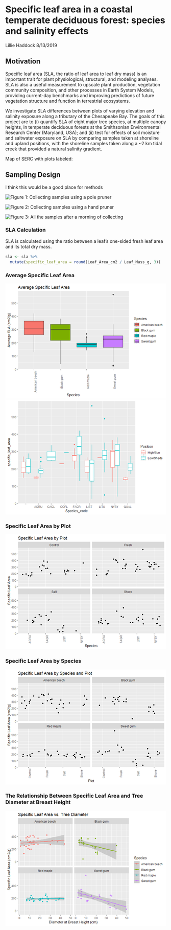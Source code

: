 Specific leaf area in a coastal temperate deciduous forest: species and
salinity effects
================
Lillie Haddock
8/13/2019

## Motivation

Specific leaf area (SLA, the ratio of leaf area to leaf dry mass) is an
important trait for plant physiological, structural, and modeling
analyses. SLA is also a useful measurement to upscale plant production,
vegetation community composition, and other processes in Earth System
Models, providing current-day benchmarks and improving predictions of
future vegetation structure and function in terrestrial ecosystems.

We investigate SLA differences between plots of varying elevation and
salinity exposure along a tributary of the Chesapeake Bay. The goals of
this project are to (i) quantify SLA of eight major tree species, at
multiple canopy heights, in temperate deciduous forests at the
Smithsonian Environmental Research Center (Maryland, USA); and (ii) test
for effects of soil moisture and saltwater exposure on SLA by comparing
samples taken at shoreline and upland positions, with the shoreline
samples taken along a \~2 km tidal creek that provided a natural
salinity gradient.

Map of SERC with plots labeled:

## Sampling Design

I think this would be a good place for methods

![Figure 1: Collecting samples using a pole
pruner](Photos/polepruner.png)

![Figure 2: Collecting samples using a hand
pruner](Photos/sampling1.png)

![Figure 3: All the samples after a morning of
collecting](Photos/sampling2.png)

### SLA Calculation

SLA is calculated using the ratio between a leaf’s one-sided fresh leaf
area and its total dry mass.

``` r
sla <- sla %>% 
  mutate(specific_leaf_area = round(Leaf_Area_cm2 / Leaf_Mass_g, 3)) 
```

### Average Specific Leaf Area

![](README_files/figure-gfm/unnamed-chunk-5-1.png)<!-- -->![](README_files/figure-gfm/unnamed-chunk-5-2.png)<!-- -->

### Specific Leaf Area by Plot

![](README_files/figure-gfm/unnamed-chunk-6-1.png)<!-- -->

### Specific Leaf Area by Species

![](README_files/figure-gfm/unnamed-chunk-7-1.png)<!-- -->

### The Relationship Between Specific Leaf Area and Tree Diameter at Breast Height

![](README_files/figure-gfm/unnamed-chunk-8-1.png)<!-- -->

### 

##
